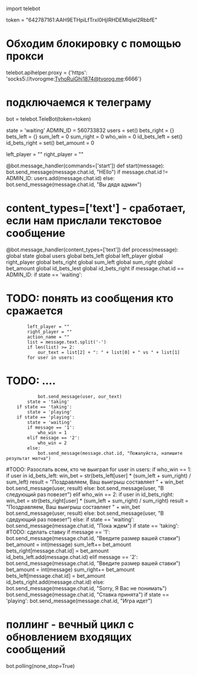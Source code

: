 import telebot

token = "642787161:AAH9ETHpiLfTrxI0HjIRHDEMIqIel2RbbfE"

# Обходим блокировку с помощью прокси
telebot.apihelper.proxy = {'https': 'socks5://tvorogme:TyhoRuiGhj1874@tvorog.me:6666'}

# подключаемся к телеграму
bot = telebot.TeleBot(token=token)

state = 'waiting'
ADMIN_ID = 560733832
users = set()
bets_right = {}
bets_left = {}
sum_left = 0
sum_right = 0
who_win = 0
id_bets_left = set()
id_bets_right = set()
bet_amount = 0

left_player = ""
right_player = ""

@bot.message_handler(commands=['start'])
def start(message):
    bot.send_message(message.chat.id, "HEllo")
    if message.chat.id != ADMIN_ID:
        users.add(message.chat.id)
    else:
        bot.send_message(message.chat.id, "Вы дядя админ")

# content_types=['text'] - сработает, если нам прислали текстовое сообщение
@bot.message_handler(content_types=['text'])
def process(message):
    global state
    global users
    global bets_left
    global left_player
    global right_player
    global bets_right
    global sum_left
    global sum_right
    global bet_amount
    global id_bets_lest
    global id_bets_right
    if message.chat.id == ADMIN_ID:
        if state == 'waiting':
# TODO: понять из сообщения кто сражается
            left_player = ""
            right_player = ""
            action_name = ""
            list = message.text.split('-')
            if len(list) >= 2:
                our_text = list[2] + ": " + list[0] + " vs " + list[1]
            for user in users:
# TODO: ....
                bot.send_message(user, our_text)
            state = 'taking'
        if state == 'taking':
            state = 'playing'
        if state == 'playing':
            state = 'waiting'
            if message == '1':
                who_win = 1
            elif message == '2':
                who_win = 2
            else:
                bot.send_message(message.chat.id, "Пожалуйста, напишите результат матча")
#TODO: Разослать всем, кто че выиграл
            for user in users:
                if who_win == 1:
                    if user in id_bets_left:
                        win_bet = str(bets_left[user] * (sum_left + sum_right) / sum_left)
                        result = "Поздравляем, Ваш выигрыш составляет " + win_bet
                        bot.send_message(user, result)
                    else:
                        bot.send_message(user, "В следующий раз повезет")
                elif who_win == 2:
                    if user in id_bets_right:
                        win_bet = str(bets_right[user] * (sum_left + sum_right) / sum_right)
                        result = "Поздравляем, Ваш выигрыш составляет " + win_bet
                        bot.send_message(user, result)
                    else:
                        bot.send_message(user, "В сдедующий раз повезет")
    else:
        if state == 'waiting':
            bot.send_message(message.chat.id, "Пока ждем")
        if state == 'taking':
#TODO: сделать ставку
            if message == '1':
                bot.send_message(message.chat.id, "Введите размер вашей ставки")
                bet_amount = int(message)
                sum_left+= bet_amount
                bets_right[message.chat.id] = bet_amount
                id_bets_left.add(message.chat.id)
            elif message == '2':
                bot.send_message(message.chat.id, "Введите размер вашей ставки")
                bet_amount = int(message)
                sum_right+= bet_amount
                bets_left[message.chat.id] = bet_amount
                id_bets_right.add(message.chat.id)
            else:
                bot.send_message(message.chat.id, "Sorry, Я Вас не понимать")
                bot.send_message(message.chat.id, "Ставка принята")
        if state == 'playing':
            bot.send_message(message.chat.id, "Игра идет")


# поллинг - вечный цикл с обновлением входящих сообщений
bot.polling(none_stop=True)
